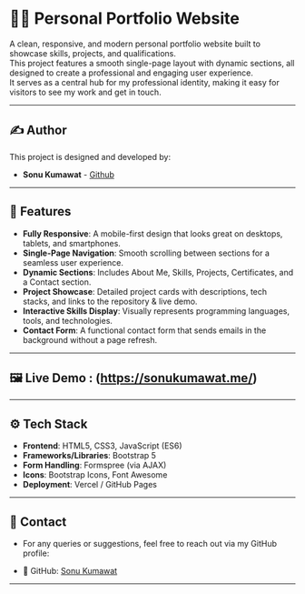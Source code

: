 # 👨‍💻 Personal Portfolio Website

A clean, responsive, and modern personal portfolio website built to showcase skills, projects, and qualifications.  
This project features a smooth single-page layout with dynamic sections, all designed to create a professional and engaging user experience.  
It serves as a central hub for my professional identity, making it easy for visitors to see my work and get in touch.

---

## ✍️ Author
This project is designed and developed by:
- **Sonu Kumawat** - [Github](https://github.com/Sonu-kumawat-ai)

---

## 🚀 Features

- **Fully Responsive**: A mobile-first design that looks great on desktops, tablets, and smartphones.
- **Single-Page Navigation**: Smooth scrolling between sections for a seamless user experience.
- **Dynamic Sections**: Includes About Me, Skills, Projects, Certificates, and a Contact section.
- **Project Showcase**: Detailed project cards with descriptions, tech stacks, and links to the repository & live demo.
- **Interactive Skills Display**: Visually represents programming languages, tools, and technologies.
- **Contact Form**: A functional contact form that sends emails in the background without a page refresh.

---

## 🖼️ Live Demo : (https://sonukumawat.me/)

---

## ⚙️ Tech Stack

- **Frontend**: HTML5, CSS3, JavaScript (ES6)
- **Frameworks/Libraries**: Bootstrap 5
- **Form Handling**: Formspree (via AJAX)
- **Icons**: Bootstrap Icons, Font Awesome
- **Deployment**: Vercel / GitHub Pages

---

## 📧 Contact

- For any queries or suggestions, feel free to reach out via my GitHub profile:

- 🔗 GitHub: [Sonu Kumawat](https://github.com/Sonu-kumawat-ai)

---